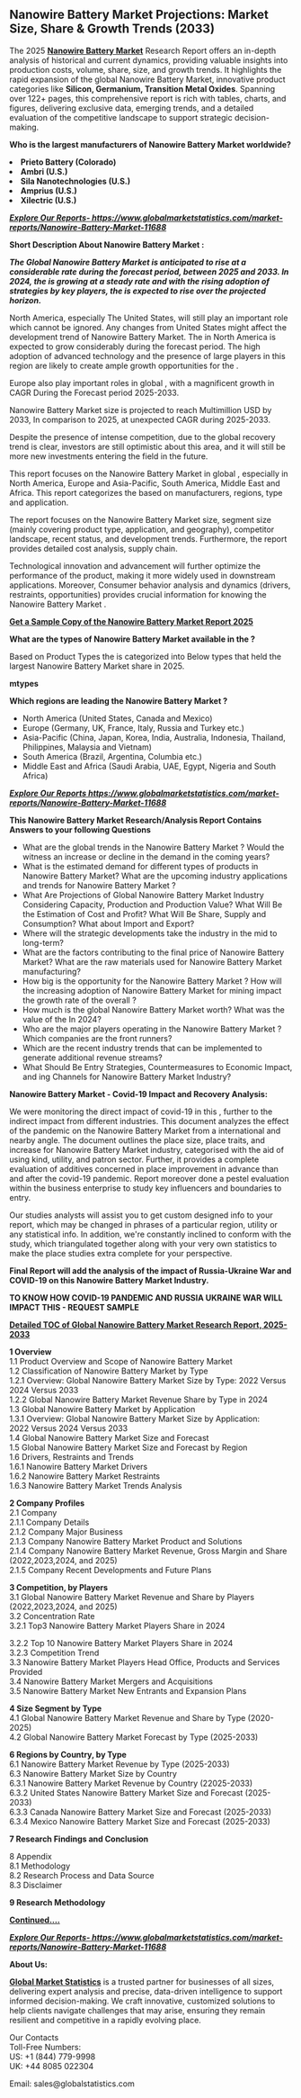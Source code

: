 <h2>Nanowire Battery Market Projections: Market Size, Share & Growth Trends (2033)</h2><p>The 2025 <strong><a href="https://www.globalmarketstatistics.com/market-reports/Nanowire-Battery-Market-11688">Nanowire Battery Market</a></strong> Research Report offers an in-depth analysis of historical and current dynamics, providing valuable insights into production costs, volume, share, size, and growth trends. It highlights the rapid expansion of the global Nanowire Battery Market, innovative product categories like <strong>Silicon, Germanium, Transition Metal Oxides</strong>. Spanning over 122+ pages, this comprehensive report is rich with tables, charts, and figures, delivering exclusive data, emerging trends, and a detailed evaluation of the competitive landscape to support strategic decision-making.</p><p><strong>Who is the largest manufacturers of Nanowire Battery Market worldwide?</strong></p><p><strong><li>Prieto Battery (Colorado)<li>Ambri (U.S.)<li>Sila Nanotechnologies (U.S.)<li>Amprius (U.S.)<li>Xilectric (U.S.)</strong></p><p><strong><em><a href="https://www.globalmarketstatistics.com/market-reports/Nanowire-Battery-Market-11688">Explore Our Reports-&nbsp;https://www.globalmarketstatistics.com/market-reports/Nanowire-Battery-Market-11688</a></em></strong></p><p><strong>Short Description About Nanowire Battery Market :</strong></p><p><strong><em>The Global Nanowire Battery Market is anticipated to rise at a considerable rate during the forecast period, between 2025 and 2033. In 2024, the is growing at a steady rate and with the rising adoption of strategies by key players, the is expected to rise over the projected horizon.</em></strong></p><p>North America, especially The United States, will still play an important role which cannot be ignored. Any changes from United States might affect the development trend of Nanowire Battery Market. The in North America is expected to grow considerably during the forecast period. The high adoption of advanced technology and the presence of large players in this region are likely to create ample growth opportunities for the .</p><p>Europe also play important roles in global , with a magnificent growth in CAGR During the Forecast period 2025-2033.</p><p>Nanowire Battery Market size is projected to reach Multimillion USD by 2033, In comparison to 2025, at unexpected CAGR during 2025-2033.</p><p>Despite the presence of intense competition, due to the global recovery trend is clear, investors are still optimistic about this area, and it will still be more new investments entering the field in the future.</p><p>This report focuses on the Nanowire Battery Market in global , especially in North America, Europe and Asia-Pacific, South America, Middle East and Africa. This report categorizes the based on manufacturers, regions, type and application.</p><p>The report focuses on the Nanowire Battery Market size, segment size (mainly covering product type, application, and geography), competitor landscape, recent status, and development trends. Furthermore, the report provides detailed cost analysis, supply chain.</p><p>Technological innovation and advancement will further optimize the performance of the product, making it more widely used in downstream applications. Moreover, Consumer behavior analysis and dynamics (drivers, restraints, opportunities) provides crucial information for knowing the Nanowire Battery Market .</p><p><strong><a href="https://www.globalmarketstatistics.com/market-reports/Nanowire-Battery-Market-11688">Get a Sample Copy of the Nanowire Battery Market Report 2025</a></strong></p><p><strong>What are the types of Nanowire Battery Market available in the ?</strong></p><p>Based on Product Types the is categorized into Below types that held the largest Nanowire Battery Market share in 2025.</p><p><strong>mtypes</strong></p><p><strong>Which regions are leading the Nanowire Battery Market ?</strong></p><ul><li>North America (United States, Canada and Mexico)</li><li>Europe (Germany, UK, France, Italy, Russia and Turkey etc.)</li><li>Asia-Pacific (China, Japan, Korea, India, Australia, Indonesia, Thailand, Philippines, Malaysia and Vietnam)</li><li>South America (Brazil, Argentina, Columbia etc.)</li><li>Middle East and Africa (Saudi Arabia, UAE, Egypt, Nigeria and South Africa)</li></ul><p><strong><em><a href="https://www.globalmarketstatistics.com/market-reports/Nanowire-Battery-Market-11688">Explore Our Reports https://www.globalmarketstatistics.com/market-reports/Nanowire-Battery-Market-11688</a></em></strong></p><p><strong>This Nanowire Battery Market Research/Analysis Report Contains Answers to your following Questions</strong></p><ul><li>What are the global trends in the Nanowire Battery Market ? Would the witness an increase or decline in the demand in the coming years?</li><li>What is the estimated demand for different types of products in Nanowire Battery Market? What are the upcoming industry applications and trends for Nanowire Battery Market ?</li><li>What Are Projections of Global Nanowire Battery Market Industry Considering Capacity, Production and Production Value? What Will Be the Estimation of Cost and Profit? What Will Be Share, Supply and Consumption? What about Import and Export?</li><li>Where will the strategic developments take the industry in the mid to long-term?</li><li>What are the factors contributing to the final price of Nanowire Battery Market? What are the raw materials used for Nanowire Battery Market manufacturing?</li><li>How big is the opportunity for the Nanowire Battery Market ? How will the increasing adoption of Nanowire Battery Market for mining impact the growth rate of the overall ?</li><li>How much is the global Nanowire Battery Market worth? What was the value of the In 2024?</li><li>Who are the major players operating in the Nanowire Battery Market ? Which companies are the front runners?</li><li>Which are the recent industry trends that can be implemented to generate additional revenue streams?</li><li>What Should Be Entry Strategies, Countermeasures to Economic Impact, and ing Channels for Nanowire Battery Market Industry?</li></ul><p><strong>Nanowire Battery Market - Covid-19 Impact and Recovery Analysis:</strong></p><p>We were monitoring the direct impact of covid-19 in this , further to the indirect impact from different industries. This document analyzes the effect of the pandemic on the Nanowire Battery Market from a international and nearby angle. The document outlines the place size, place traits, and increase for Nanowire Battery Market industry, categorised with the aid of using kind, utility, and patron sector. Further, it provides a complete evaluation of additives concerned in place improvement in advance than and after the covid-19 pandemic. Report moreover done a pestel evaluation within the business enterprise to study key influencers and boundaries to entry.</p><p>Our studies analysts will assist you to get custom designed info to your report, which may be changed in phrases of a particular region, utility or any statistical info. In addition, we're constantly inclined to conform with the study, which triangulated together along with your very own statistics to make the place studies extra complete for your perspective.</p><p><strong>Final Report will add the analysis of the impact of Russia-Ukraine War and COVID-19 on this Nanowire Battery Market Industry.</strong></p><p><strong>TO KNOW HOW COVID-19 PANDEMIC AND RUSSIA UKRAINE WAR WILL IMPACT THIS - REQUEST SAMPLE</strong></p><p><strong><a href="https://www.globalmarketstatistics.com/market-reports/Nanowire-Battery-Market-11688">Detailed TOC of Global Nanowire Battery Market Research Report, 2025-2033</a></strong></p><p><strong>1 Overview</strong><br /> 1.1 Product Overview and Scope of Nanowire Battery Market<br /> 1.2 Classification of Nanowire Battery Market by Type<br /> 1.2.1 Overview: Global Nanowire Battery Market Size by Type: 2022 Versus 2024 Versus 2033<br /> 1.2.2 Global Nanowire Battery Market Revenue Share by Type in 2024<br /> 1.3 Global Nanowire Battery Market by Application<br /> 1.3.1 Overview: Global Nanowire Battery Market Size by Application: 2022&nbsp;Versus 2024 Versus 2033<br /> 1.4 Global Nanowire Battery Market Size and Forecast<br /> 1.5 Global Nanowire Battery Market Size and Forecast by Region<br /> 1.6 Drivers, Restraints and Trends<br /> 1.6.1 Nanowire Battery Market Drivers<br /> 1.6.2 Nanowire Battery Market Restraints<br /> 1.6.3 Nanowire Battery Market Trends Analysis</p><p><strong>2 Company Profiles</strong><br /> 2.1 Company<br /> 2.1.1 Company Details<br /> 2.1.2 Company Major Business<br /> 2.1.3 Company Nanowire Battery Market Product and Solutions<br /> 2.1.4 Company Nanowire Battery Market Revenue, Gross Margin and Share (2022,2023,2024, and 2025)<br /> 2.1.5 Company Recent Developments and Future Plans</p><p><strong>3 Competition, by Players</strong><br /> 3.1 Global Nanowire Battery Market Revenue and Share by Players (2022,2023,2024, and 2025)<br /> 3.2 Concentration Rate<br /> 3.2.1 Top3 Nanowire Battery Market Players Share in 2024</p><p>3.2.2 Top 10 Nanowire Battery Market Players Share in 2024<br /> 3.2.3 Competition Trend<br /> 3.3 Nanowire Battery Market Players Head Office, Products and Services Provided<br /> 3.4 Nanowire Battery Market Mergers and Acquisitions<br /> 3.5 Nanowire Battery Market New Entrants and Expansion Plans</p><p><strong>4 Size Segment by Type</strong><br /> 4.1 Global Nanowire Battery Market Revenue and Share by Type (2020-2025)<br /> 4.2 Global Nanowire Battery Market Forecast by Type (2025-2033)</p><p><strong>6 Regions by Country, by Type</strong><br /> 6.1 Nanowire Battery Market Revenue by Type (2025-2033)<br /> 6.3 Nanowire Battery Market Size by Country<br /> 6.3.1 Nanowire Battery Market Revenue by Country (22025-2033)<br /> 6.3.2 United States Nanowire Battery Market Size and Forecast (2025-2033)<br /> 6.3.3 Canada Nanowire Battery Market Size and Forecast (2025-2033)<br /> 6.3.4 Mexico Nanowire Battery Market Size and Forecast (2025-2033)</p><p><strong>7 Research Findings and Conclusion</strong></p><p>8 Appendix<br /> 8.1 Methodology<br /> 8.2 Research Process and Data Source<br /> 8.3 Disclaimer</p><p><strong>9 Research Methodology</strong></p><p><strong><a href="https://www.globalmarketstatistics.com/market-reports/Nanowire-Battery-Market-11688">Continued&hellip;.</a></strong></p><p><strong><em><a href="https://www.globalmarketstatistics.com/market-reports/Nanowire-Battery-Market-11688">Explore Our Reports-&nbsp;https://www.globalmarketstatistics.com/market-reports/Nanowire-Battery-Market-11688</a></em></strong></p><p><strong>About Us:</strong></p><p><strong><a href="https://www.globalmarketstatistics.com/">Global Market Statistics</a></strong> is a trusted partner for businesses of all sizes, delivering expert analysis and precise, data-driven intelligence to support informed decision-making. We craft innovative, customized solutions to help clients navigate challenges that may arise, ensuring they remain resilient and competitive in a rapidly evolving place.</p><p>Our Contacts<br /> Toll-Free Numbers:<br /> US: +1 (844) 779-9998<br /> UK: +44 8085 022304</p><p>Email: sales@globalstatistics.com</p>

